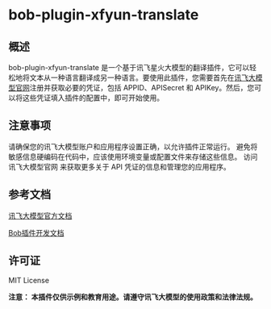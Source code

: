 # bob-plugin-xfyun-translate

## 概述
bob-plugin-xfyun-translate 是一个基于讯飞星火大模型的翻译插件，它可以轻松地将文本从一种语言翻译成另一种语言。要使用此插件，您需要首先在[讯飞大模型官网](https://console.xfyun.cn/services/bm2)注册并获取必要的凭证，包括 APPID、APISecret 和 APIKey。然后，您可以将这些凭证填入插件的配置中，即可开始使用。

## 注意事项
请确保您的讯飞大模型账户和应用程序设置正确，以允许插件正常运行。
避免将敏感信息硬编码在代码中，应该使用环境变量或配置文件来存储这些信息。
访问 讯飞大模型官网 来获取更多关于 API 凭证的信息和管理您的应用程序。

## 参考文档
[讯飞大模型官方文档](https://xinghuo.xfyun.cn/sparkapi)

[Bob插件开发文档](https://bobtranslate.com/plugin/)


## 许可证
MIT License

**注意： 本插件仅供示例和教育用途。请遵守讯飞大模型的使用政策和法律法规。**